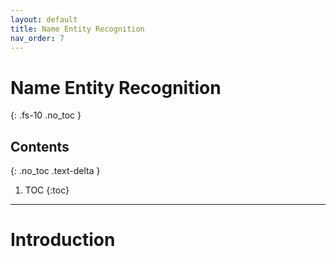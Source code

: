 ```yaml
---
layout: default
title: Name Entity Recognition
nav_order: 7
---
```


# Name Entity Recognition
{: .fs-10 .no_toc }

## Contents
{: .no_toc .text-delta }

1. TOC
{:toc}

---

# Introduction

